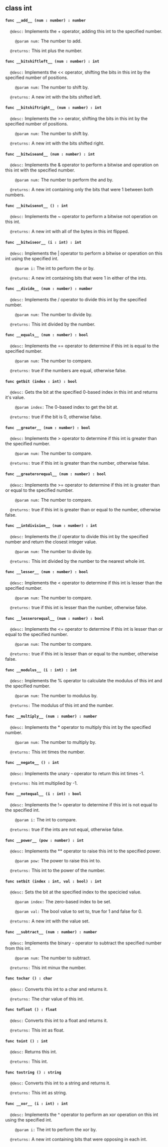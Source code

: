 ## class int

#### ```func __add__ (num : number) : number```

&nbsp;&nbsp;&nbsp;&nbsp;```@desc:``` Implements the + operator, adding this int to the specified number.

&nbsp;&nbsp;&nbsp;&nbsp;&nbsp;&nbsp;&nbsp;&nbsp;```@param num:``` The number to add.

&nbsp;&nbsp;&nbsp;&nbsp;```@returns:``` This int plus the number.

#### ```func __bitshiftleft__ (num : number) : int```

&nbsp;&nbsp;&nbsp;&nbsp;```@desc:``` Implements the << operator, shifting the bits in this int by the specified number of positions.

&nbsp;&nbsp;&nbsp;&nbsp;&nbsp;&nbsp;&nbsp;&nbsp;```@param num:``` The number to shift by.

&nbsp;&nbsp;&nbsp;&nbsp;```@returns:``` A new int with the bits shifted left.

#### ```func __bitshiftright__ (num : number) : int```

&nbsp;&nbsp;&nbsp;&nbsp;```@desc:``` Implements the >> oerator, shifting the bits in this int by the specified number of positions.

&nbsp;&nbsp;&nbsp;&nbsp;&nbsp;&nbsp;&nbsp;&nbsp;```@param num:``` The number to shift by.

&nbsp;&nbsp;&nbsp;&nbsp;```@returns:``` A new int with the bits shifted right.

#### ```func __bitwiseand__ (num : number) : int```

&nbsp;&nbsp;&nbsp;&nbsp;```@desc:``` Implements the & operator to perform a bitwise and operation on this int with the specified number.

&nbsp;&nbsp;&nbsp;&nbsp;&nbsp;&nbsp;&nbsp;&nbsp;```@param num:``` The number to perform the and by.

&nbsp;&nbsp;&nbsp;&nbsp;```@returns:``` A new int containing only the bits that were 1 between both numbers.

#### ```func __bitwisenot__ () : int```

&nbsp;&nbsp;&nbsp;&nbsp;```@desc:``` Implements the ~ operator to perform a bitwise not operation on this int.

&nbsp;&nbsp;&nbsp;&nbsp;```@returns:``` A new int with all of the bytes in this int flipped.

#### ```func __bitwiseor__ (i : int) : int```

&nbsp;&nbsp;&nbsp;&nbsp;```@desc:``` Implements the | operator to perform a bitwise or operation on this int using the specified int.

&nbsp;&nbsp;&nbsp;&nbsp;&nbsp;&nbsp;&nbsp;&nbsp;```@param i:``` The int to perform the or by.

&nbsp;&nbsp;&nbsp;&nbsp;```@returns:``` A new int containing bits that were 1 in either of the ints.

#### ```func __divide__ (num : number) : number```

&nbsp;&nbsp;&nbsp;&nbsp;```@desc:``` Implements the / operator to divide this int by the specified number.

&nbsp;&nbsp;&nbsp;&nbsp;&nbsp;&nbsp;&nbsp;&nbsp;```@param num:``` The number to divide by.

&nbsp;&nbsp;&nbsp;&nbsp;```@returns:``` This int divided by the number.

#### ```func __equals__ (num : number) : bool```

&nbsp;&nbsp;&nbsp;&nbsp;```@desc:``` Implements the == operator to determine if this int is equal to the specified number.

&nbsp;&nbsp;&nbsp;&nbsp;&nbsp;&nbsp;&nbsp;&nbsp;```@param num:``` The number to compare.

&nbsp;&nbsp;&nbsp;&nbsp;```@returns:``` true if the numbers are equal, otherwise false.

#### ```func getbit (index : int) : bool```

&nbsp;&nbsp;&nbsp;&nbsp;```@desc:``` Gets the bit at the specified 0-based index in this int and returns it's value.

&nbsp;&nbsp;&nbsp;&nbsp;&nbsp;&nbsp;&nbsp;&nbsp;```@param index:``` The 0-based index to get the bit at.

&nbsp;&nbsp;&nbsp;&nbsp;```@returns:``` true if the bit is 0, otherwise false.

#### ```func __greater__ (num : number) : bool```

&nbsp;&nbsp;&nbsp;&nbsp;```@desc:``` Implements the > operator to determine if this int is greater than the specified number.

&nbsp;&nbsp;&nbsp;&nbsp;&nbsp;&nbsp;&nbsp;&nbsp;```@param num:``` The number to compare.

&nbsp;&nbsp;&nbsp;&nbsp;```@returns:``` true if this int is greater than the number, otherwise false.

#### ```func __greaterorequal__ (num : number) : bool```

&nbsp;&nbsp;&nbsp;&nbsp;```@desc:``` Implements the >= operator to determine if this int is greater than or equal to the specified number.

&nbsp;&nbsp;&nbsp;&nbsp;&nbsp;&nbsp;&nbsp;&nbsp;```@param num:``` The number to compare.

&nbsp;&nbsp;&nbsp;&nbsp;```@returns:``` true if this int is greater than or equal to the number, otherwise false.

#### ```func __intdivision__ (num : number) : int```

&nbsp;&nbsp;&nbsp;&nbsp;```@desc:``` Implements the // operator to divide this int by the specified number and return the closest integer value.

&nbsp;&nbsp;&nbsp;&nbsp;&nbsp;&nbsp;&nbsp;&nbsp;```@param num:``` The number to divide by.

&nbsp;&nbsp;&nbsp;&nbsp;```@returns:``` This int divided by the number to the nearest whole int.

#### ```func __lesser__ (num : number) : bool```

&nbsp;&nbsp;&nbsp;&nbsp;```@desc:``` Implements the < operator to determine if this int is lesser than the specified number.

&nbsp;&nbsp;&nbsp;&nbsp;&nbsp;&nbsp;&nbsp;&nbsp;```@param num:``` The number to compare.

&nbsp;&nbsp;&nbsp;&nbsp;```@returns:``` true if this int is lesser than the number, otherwise false.

#### ```func __lesserorequal__ (num : number) : bool```

&nbsp;&nbsp;&nbsp;&nbsp;```@desc:``` Implements the <= operator to determine if this int is lesser than or equal to the specified number.

&nbsp;&nbsp;&nbsp;&nbsp;&nbsp;&nbsp;&nbsp;&nbsp;```@param num:``` The number to compare.

&nbsp;&nbsp;&nbsp;&nbsp;```@returns:``` true if this int is lesser than or equal to the number, otherwise false.

#### ```func __modulus__ (i : int) : int```

&nbsp;&nbsp;&nbsp;&nbsp;```@desc:``` Implements the % operator to calculate the modulus of this int and the specified number.

&nbsp;&nbsp;&nbsp;&nbsp;&nbsp;&nbsp;&nbsp;&nbsp;```@param num:``` The number to modulus by.

&nbsp;&nbsp;&nbsp;&nbsp;```@returns:``` The modulus of this int and the number.

#### ```func __multiply__ (num : number) : number```

&nbsp;&nbsp;&nbsp;&nbsp;```@desc:``` Implements the * operator to multiply this int by the specified number.

&nbsp;&nbsp;&nbsp;&nbsp;&nbsp;&nbsp;&nbsp;&nbsp;```@param num:``` The number to multiply by.

&nbsp;&nbsp;&nbsp;&nbsp;```@returns:``` This int times the number.

#### ```func __negate__ () : int```

&nbsp;&nbsp;&nbsp;&nbsp;```@desc:``` Implements the unary - operator to return this int times -1.

&nbsp;&nbsp;&nbsp;&nbsp;```@returns:``` his int multiplied by -1.

#### ```func __notequal__ (i : int) : bool```

&nbsp;&nbsp;&nbsp;&nbsp;```@desc:``` Implements the != operator to determine if this int is not equal to the specified int.

&nbsp;&nbsp;&nbsp;&nbsp;&nbsp;&nbsp;&nbsp;&nbsp;```@param i:``` The int to compare.

&nbsp;&nbsp;&nbsp;&nbsp;```@returns:``` true if the ints are not equal, otherwise false.

#### ```func __power__ (pow : number) : int```

&nbsp;&nbsp;&nbsp;&nbsp;```@desc:``` Implements the ** operator to raise this int to the specified power.

&nbsp;&nbsp;&nbsp;&nbsp;&nbsp;&nbsp;&nbsp;&nbsp;```@param pow:``` The power to raise this int to.

&nbsp;&nbsp;&nbsp;&nbsp;```@returns:``` This int to the power of the number.

#### ```func setbit (index : int, val : bool) : int```

&nbsp;&nbsp;&nbsp;&nbsp;```@desc:``` Sets the bit at the specified index to the specicied value.

&nbsp;&nbsp;&nbsp;&nbsp;&nbsp;&nbsp;&nbsp;&nbsp;```@param index:``` The zero-based index to be set.

&nbsp;&nbsp;&nbsp;&nbsp;&nbsp;&nbsp;&nbsp;&nbsp;```@param val:``` The bool value to set to, true for 1 and false for 0.

&nbsp;&nbsp;&nbsp;&nbsp;```@returns:``` A new int with the value set.

#### ```func __subtract__ (num : number) : number```

&nbsp;&nbsp;&nbsp;&nbsp;```@desc:``` Implements the binary - operator to subtract the specified number from this int.

&nbsp;&nbsp;&nbsp;&nbsp;&nbsp;&nbsp;&nbsp;&nbsp;```@param num:``` The number to subtract.

&nbsp;&nbsp;&nbsp;&nbsp;```@returns:``` This int minux the number.

#### ```func tochar () : char```

&nbsp;&nbsp;&nbsp;&nbsp;```@desc:``` Converts this int to a char and returns it.

&nbsp;&nbsp;&nbsp;&nbsp;```@returns:``` The char value of this int.

#### ```func tofloat () : float```

&nbsp;&nbsp;&nbsp;&nbsp;```@desc:``` Converts this int to a float and returns it.

&nbsp;&nbsp;&nbsp;&nbsp;```@returns:``` This int as float.

#### ```func toint () : int```

&nbsp;&nbsp;&nbsp;&nbsp;```@desc:``` Returns this int.

&nbsp;&nbsp;&nbsp;&nbsp;```@returns:``` This int.

#### ```func tostring () : string```

&nbsp;&nbsp;&nbsp;&nbsp;```@desc:``` Converts this int to a string and returns it.

&nbsp;&nbsp;&nbsp;&nbsp;```@returns:``` This int as string.

#### ```func __xor__ (i : int) : int```

&nbsp;&nbsp;&nbsp;&nbsp;```@desc:``` Implements the ^ operator to perform an xor operation on this int using the specified int.

&nbsp;&nbsp;&nbsp;&nbsp;&nbsp;&nbsp;&nbsp;&nbsp;```@param i:``` The int to perform the xor by.

&nbsp;&nbsp;&nbsp;&nbsp;```@returns:``` A new int containing bits that were opposing in each int.

